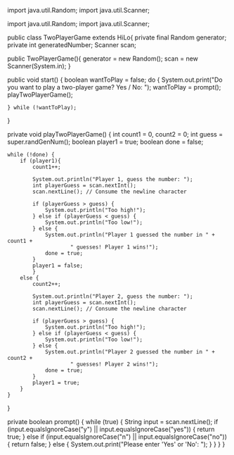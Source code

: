import java.util.Random; import java.util.Scanner;

import java.util.Random;
import java.util.Scanner;

public class TwoPlayerGame extends HiLo{
    private final Random generator;
    private int generatedNumber;
    Scanner scan;
    
public TwoPlayerGame(){
    generator = new Random();
    scan = new Scanner(System.in);
}

public void start() {
    boolean wantToPlay = false;
    do {
        System.out.print("Do you want to play a two-player game? Yes / No: ");
        wantToPlay = prompt();
        playTwoPlayerGame();
        
    } while (!wantToPlay);
}


private void playTwoPlayerGame() {
    int count1 = 0, count2 = 0;
    int guess = super.randGenNum();
    boolean player1 = true;
    boolean done = false;
    
    while (!done) {      
        if (player1){
            count1++;

            System.out.println("Player 1, guess the number: ");
            int playerGuess = scan.nextInt();
            scan.nextLine(); // Consume the newline character
            
            if (playerGuess > guess) {
                System.out.println("Too high!");
            } else if (playerGuess < guess) {
                System.out.println("Too low!");
            } else {
                System.out.println("Player 1 guessed the number in " + count1 + 
                        " guesses! Player 1 wins!");
                done = true;
            }
            player1 = false;
            }
        else {
            count2++;
            
            System.out.println("Player 2, guess the number: ");
            int playerGuess = scan.nextInt();
            scan.nextLine(); // Consume the newline character
            
            if (playerGuess > guess) {
                System.out.println("Too high!");
            } else if (playerGuess < guess) {
                System.out.println("Too low!");
            } else {
                System.out.println("Player 2 guessed the number in " + count2 +
                        " guesses! Player 2 wins!");
                done = true;
            }
            player1 = true;
        }
    }
    
    
}

private boolean prompt() {
    while (true) {
        String input = scan.nextLine();
        if (input.equalsIgnoreCase("y") || input.equalsIgnoreCase("yes")) {
            return true;
        } else if (input.equalsIgnoreCase("n") || input.equalsIgnoreCase("no")) {
            return false;
        } else {
            System.out.print("Please enter 'Yes' or 'No': ");
        }
    }
}
}
